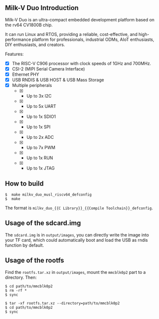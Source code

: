 
## Milk-V Duo Introduction

Milk-V Duo is an ultra-compact embedded development platform based on the rv64 CV1800B chip.

It can run Linux and RTOS, providing a reliable, cost-effective, and high-performance platform for professionals, industrial ODMs, AIoT enthusiasts, DIY enthusiasts, and creators.

Features:

- [x] The RISC-V C906 processor with clock speeds of 1GHz and 700MHz.
- [x] CSI-2 (MIPI Serial Camera Interface)
- [x] Ethernet PHY
- [x] USB RNDIS & USB HOST & USB Mass Storage
- [x] Multiple peripherals
	- [x] -   Up to 3x I2C
	- [x] -   Up to 5x UART
	- [x] -   Up to 1x SDIO1
	- [x] -   Up to 1x SPI
	- [x] -   Up to 2x ADC
	- [x] -   Up to 7x PWM
	- [x] -   Up to 1x RUN
	- [x] -   Up to 1x JTAG

## How to build

```shell
$  make milkv_duo_musl_riscv64_defconfig
$  make
```

The format is `milkv_duo_{{C Library}}_{{Compile Toolchain}}_defconfig`.

## Usage of the sdcard.img

The `sdcard.img` is in `output/images`, you can directly write the image into your TF card, which could automatically boot and load the USB as rndis function by default.

## Usage of the rootfs

Find the `rootfs.tar.xz` in `output/images`, mount the `mmcblk0p2` part to a directory. Then:

```shell
$ cd path/to/mmcblk0p2
$ rm -rf *
$ sync

$ tar -xf rootfs.tar.xz --directory=path/to/mmcblk0p2
$ cd path/to/mmcblk0p2
$ sync
```
